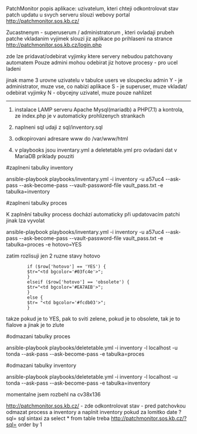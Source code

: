 PatchMonitor
popis aplikace:
uzivatelum, kteri chteji odkontrolovat stav patch updatu u svych serveru slouzi webovy portal
http://patchmonitor.sos.kb.cz/

Zucastnenym - superuserum / administratorum , kteri ovladaji prubeh patche vkladanim vyjimek slouzi jiz aplikace po prihlaseni na strance
http://patchmonitor.sos.kb.cz/login.php

zde lze pridavat/odebirat vyjimky ktere servery nebudou patchovany automatem
Pouze admini mohou odebirat jiz hotove procesy - pro ucel ladeni

jinak mame 3 urovne uzivatelu v tabulce users ve sloupecku admin 
Y - je administrator, muze vse, co nabizi aplikace
S - je superuser, muze vkladat/ odebirat vyjimky
N - obycejny uzivatel, muze pouze nahlizet


--------------------------------


1. instalace LAMP serveru Apache Mysql(mariadb) a PHP(7.1) a kontrola, ze index.php je v automaticky prohlizenych strankach

2. naplneni sql udaji z sql/inventory.sql

3. odkopirovani adresare www do /var/www/html

4. v playbooks jsou inventary.yml a deletetable.yml pro ovladani dat v MariaDB
priklady pouziti

#zaplneni tabulky inventory

ansible-playbook  playbooks/inventary.yml -i inventory  -u a57uc4 --ask-pass --ask-become-pass --vault-password-file vault_pass.txt -e tabulka=inventory 

#zaplneni tabulky proces

K zaplnění tabulky process dochází automaticky při updatovacím patchi jinak lza vyvolat

ansible-playbook  playbooks/inventary.yml -i inventory  -u a57uc4 --ask-pass --ask-become-pass --vault-password-file vault_pass.txt -e tabulka=proces -e hotovo=YES

zatim rozlisuji jen 2 ruzne stavy hotovo

            if ($row['hotovo'] == 'YES') {
            $tr="<td bgcolor='#03fc4e'>";
            }
            elseif ($row['hotovo'] == 'obsolete') {
            $tr="<td bgcolor='#EA7AEB'>";
            }
            else {
            $tr= "<td bgcolor='#fcdb03'>";
            }

takze pokud je to YES, pak to sviti zelene, pokud je to obsolete, tak je to fialove a jinak je to zlute


#odmazani tabulky proces

ansible-playbook playbooks/deletetable.yml -i inventory -l localhost -u tonda --ask-pass --ask-become-pass -e tabulka=proces

#odmazani tabulky inventory

ansible-playbook playbooks/deletetable.yml -i inventory -l localhost -u tonda --ask-pass --ask-become-pass -e tabulka=inventory

momentalne jsem rozbehl na cv38x136 

http://patchmonitor.sos.kb.cz/ - zde odkontrolovat stav - pred patchovkou odmazat process a inventory a naplnit inventory
pokud za lomitko date ?sql= sql sintaxi za select * from table 
treba http://patchmonitor.sos.kb.cz/?sql= order by 1


